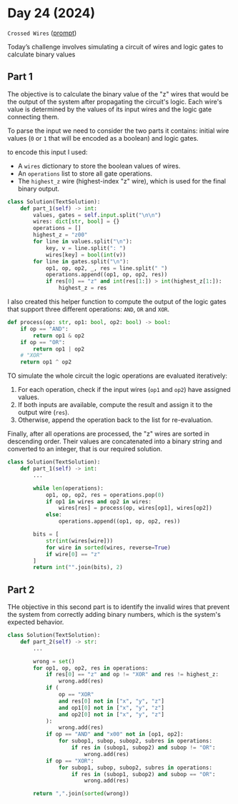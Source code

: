 # Day 24 (2024)

`Crossed Wires` ([prompt](https://adventofcode.com/2024/day/24))

Today’s challenge involves simulating a circuit of wires and logic gates to calculate binary values

## Part 1
The objective is to calculate the binary value of the "z" wires that would be the output of the system after propagating the circuit's logic. Each wire's value is determined by the values of its input wires and the logic gate connecting them.

To parse the input we need to consider the two parts it contains: initial wire values (`0` or `1` that will be encoded as a boolean) and logic gates.

to encode this input I used:
- A `wires` dictionary to store the boolean values of wires.
- An `operations` list to store all gate operations.
- The `highest_z` wire (highest-index "z" wire), which is used for the final binary output.
```py
class Solution(TextSolution):
    def part_1(self) -> int:
        values, gates = self.input.split("\n\n")
        wires: dict[str, bool] = {}
        operations = []
        highest_z = "z00"
        for line in values.split("\n"):
            key, v = line.split(": ")
            wires[key] = bool(int(v))
        for line in gates.split("\n"):
            op1, op, op2, _, res = line.split(" ")
            operations.append((op1, op, op2, res))
            if res[0] == "z" and int(res[1:]) > int(highest_z[1:]):
                highest_z = res
```
I also created this helper function to compute the output of the logic gates that support three different operations: `AND`, `OR` and `XOR`.
```py
def process(op: str, op1: bool, op2: bool) -> bool:
    if op == "AND":
        return op1 & op2
    if op == "OR":
        return op1 | op2
    # "XOR"
    return op1 ^ op2
```
TO simulate the whole circuit the logic operations are evaluated iteratively:

1. For each operation, check if the input wires (`op1` and `op2`) have assigned values.
2. If both inputs are available, compute the result and assign it to the output wire (`res`).
3. Otherwise, append the operation back to the list for re-evaluation.

Finally, after all operations are processed, the "z" wires are sorted in descending order. Their values are concatenated into a binary string and converted to an integer, that is our required solution.
```py
class Solution(TextSolution):
    def part_1(self) -> int:
        ...

        while len(operations):
            op1, op, op2, res = operations.pop(0)
            if op1 in wires and op2 in wires:
                wires[res] = process(op, wires[op1], wires[op2])
            else:
                operations.append((op1, op, op2, res))

        bits = [
            str(int(wires[wire]))
            for wire in sorted(wires, reverse=True)
            if wire[0] == "z"
        ]
        return int("".join(bits), 2)
```

## Part 2

THe objective in this second part is to identify the invalid wires that prevent the system from correctly adding binary numbers, which is the system's expected behavior.


```py
class Solution(TextSolution):
    def part_2(self) -> str:
        ...

        wrong = set()
        for op1, op, op2, res in operations:
            if res[0] == "z" and op != "XOR" and res != highest_z:
                wrong.add(res)
            if (
                op == "XOR"
                and res[0] not in ["x", "y", "z"]
                and op1[0] not in ["x", "y", "z"]
                and op2[0] not in ["x", "y", "z"]
            ):
                wrong.add(res)
            if op == "AND" and "x00" not in [op1, op2]:
                for subop1, subop, subop2, subres in operations:
                    if res in (subop1, subop2) and subop != "OR":
                        wrong.add(res)
            if op == "XOR":
                for subop1, subop, subop2, subres in operations:
                    if res in (subop1, subop2) and subop == "OR":
                        wrong.add(res)

        return ",".join(sorted(wrong))
```
